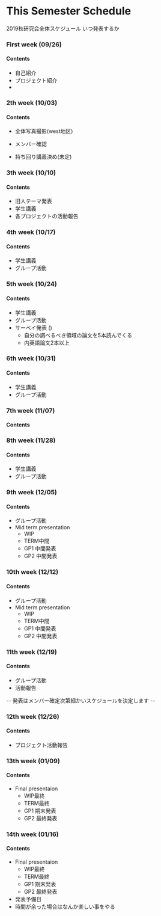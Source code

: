 # This Semester Schedule
2019秋研究会全体スケジュール
いつ発表するか

### First week (09/26)
#### Contents 
- 自己紹介
- プロジェクト紹介
- 

### 2th week (10/03)
#### Contents 
- 全体写真撮影(west地区)

- メンバー確認
- 持ち回り講義決め(未定)

### 3th week (10/10)
#### Contents 
- 旧人テーマ発表
- 学生講義
- 各プロジェクトの活動報告

### 4th week (10/17)
#### Contents 
- 学生講義
- グループ活動

### 5th week (10/24)
#### Contents 
- 学生講義
- グループ活動
- サーベイ発表 ()
  - 自分の調べるべき領域の論文を5本読んでくる
  - 内英語論文2本以上

### 6th week (10/31)
#### Contents 
- 学生講義
- グループ活動

### 7th week (11/07)
#### Contents 

### 8th week (11/28)
#### Contents 
- 学生講義
- グループ活動

### 9th week (12/05)
#### Contents 
- グループ活動
- Mid term presentation
  - WIP
  - TERM中間
  - GP1 中間発表
  - GP2 中間発表
### 10th week (12/12)
#### Contents 
- グループ活動
- Mid term presentation
  - WIP
  - TERM中間
  - GP1 中間発表
  - GP2 中間発表
### 11th week (12/19)
#### Contents 
- グループ活動
- 活動報告

-- 発表はメンバー確定次第細かいスケジュールを決定します --

### 12th week (12/26)
#### Contents 
- プロジェクト活動報告


### 13th week (01/09)
#### Contents 
- Final presentaion
  - WIP最終
  - TERM最終
  - GP1 期末発表
  - GP2 最終発表

### 14th week (01/16)
#### Contents 
- Final presentaion
  - WIP最終
  - TERM最終
  - GP1 期末発表
  - GP2 最終発表
- 発表予備日
- 時間が余った場合はなんか楽しい事をやる
